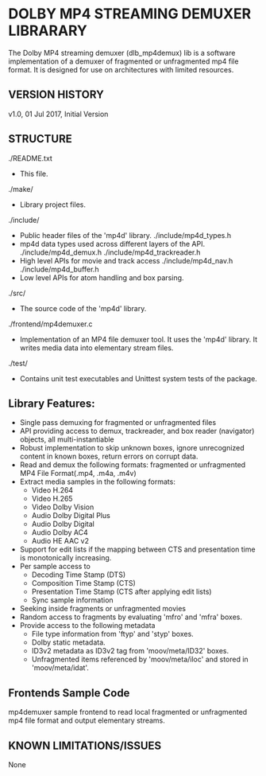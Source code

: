 # DOLBY MP4 STREAMING DEMUXER LIBRARARY

The Dolby MP4 streaming demuxer (dlb_mp4demux) lib is a software implementation
of a demuxer of fragmented or unfragmented mp4 file format. 
It is designed for use on architectures with limited resources.

## VERSION HISTORY

v1.0, 01 Jul 2017, Initial Version

## STRUCTURE

  ./README.txt
   - This file.

  ./make/
   - Library project files.

  ./include/
   - Public header files of the 'mp4d' library.
  ./include/mp4d_types.h
   - mp4d data types used across different layers of the API.
  ./include/mp4d_demux.h
  ./include/mp4d_trackreader.h
   - High level APIs for movie and track access
  ./include/mp4d_nav.h
  ./include/mp4d_buffer.h
   - Low level APIs for atom handling and box parsing.

  ./src/
   - The source code of the 'mp4d' library.

  ./frontend/mp4demuxer.c
   - Implementation of an MP4 file demuxer tool. It uses the
     'mp4d' library. It writes media data into elementary stream files.

  ./test/
   - Contains unit test executables and Unittest system tests of the package.
  
## Library Features:

  * Single pass demuxing for fragmented or unfragmented files
  * API providing access to demux, trackreader, and box reader (navigator)
    objects, all multi-instantiable
  * Robust implementation to skip unknown boxes, ignore unrecognized content in
    known boxes, return errors on corrupt data.
  * Read and demux the following formats:
      fragmented or unfragmented MP4 File Format(.mp4, .m4a, .m4v)
  * Extract media samples in the following formats:
    * Video H.264
    * Video H.265
    * Video Dolby Vision
    * Audio Dolby Digital Plus
    * Audio Dolby Digital
    * Audio Dolby AC4
    * Audio HE AAC v2
  * Support for edit lists if the mapping between CTS and presentation time
    is monotonically increasing.
  * Per sample access to
    * Decoding Time Stamp (DTS)
    * Composition Time Stamp (CTS)
    * Presentation Time Stamp (CTS after applying edit lists)
    * Sync sample information
  * Seeking inside fragments or unfragmented movies
  * Random access to fragments by evaluating 'mfro' and 'mfra' boxes.
  * Provide access to the following metadata
    * File type information from 'ftyp' and 'styp' boxes.
    * Dolby static metadata.
    * ID3v2 metadata as ID3v2 tag from 'moov/meta/ID32' boxes.
    * Unfragmented items referenced by 'moov/meta/iloc' and stored in 'moov/meta/idat'.

## Frontends Sample Code

   mp4demuxer sample frontend to read local fragmented or unfragmented mp4 
   file format and output elementary streams.
 
## KNOWN LIMITATIONS/ISSUES

None